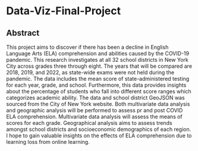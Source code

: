 # Data-Viz-Final-Project


## Abstract

This project aims to discover if there has been a decline in English Language Arts (ELA) comprehension and abilities caused by the COVID-19 pandemic. This research investigates at all 32 school districts in New York City across grades three through eight. The years that will be compared are 2018, 2019, and 2022, as state-wide exams were not held during the pandemic. The data includes the mean score of state-administered testing for each year, grade, and school. Furthermore, this data provides insights about the percentage of students who fall into different score ranges which categorizes academic ability. The data and school district GeoJSON was sourced from the City of New York website. Both multivariate data analysis and geographic analysis will be performed to assess pr and post COVID ELA comprehension. Multivariate data analysis will assess the means of scores for each grade. Geographical analysis aims to assess trends amongst school districts and socioeconomic demographics of each region. I hope to gain valuable insights on the effects of ELA comprehension due to learning loss from online learning. 
